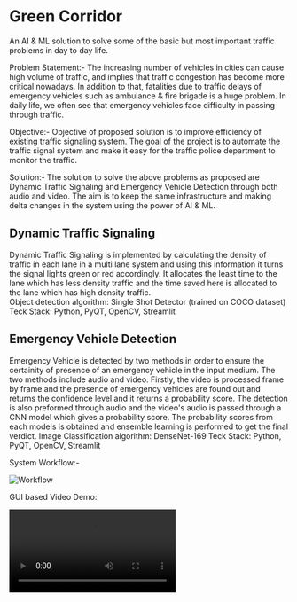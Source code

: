 # Green Corridor

An AI & ML solution to solve some of the basic but most important traffic problems in day to day life.

Problem Statement:- The increasing number of vehicles in cities can cause high volume of traffic, and implies that traffic congestion has become more critical nowadays. In addition to that, fatalities due to traffic delays of emergency vehicles such as ambulance & fire brigade is a huge problem. In daily life, we often see that emergency vehicles face difficulty in passing through traffic.

Objective:- Objective of proposed solution is to improve efficiency of existing traffic signaling system. The goal of the project is to automate the traffic signal system and make it easy for the traffic police department to monitor the traffic.

Solution:- The solution to solve the above problems as proposed are Dynamic Traffic Signaling and Emergency Vehicle Detection through both audio and video. The aim is to keep the same infrastructure and making delta changes in the system using the power of AI & ML.


## Dynamic Traffic Signaling
Dynamic Traffic Signaling is implemented by calculating the density of traffic in each lane in a multi lane system and using this information it turns the signal lights green or red accordingly. It allocates the least time to the lane which has less density traffic and the time saved here is allocated to the lane which has high density traffic.  
Object detection algorithm: Single Shot Detector (trained on COCO dataset)  
Teck Stack: Python, PyQT, OpenCV, Streamlit

## Emergency Vehicle Detection
Emergency Vehicle is detected by two methods in order to ensure the certainity of presence of an emergency vehicle in the input medium. The two methods include audio and video. Firstly, the video is processed frame by frame and the presence of emergency vehicles are found out and returns the confidence level and it returns a probability score.
The detection is also preformed through audio and the video's audio is passed through a CNN model which gives a probability score.
The probability scores from each models is obtained and ensemble learning is performed to get the final verdict.
Image Classification algorithm: DenseNet-169 
Teck Stack: Python, PyQT, OpenCV, Streamlit

System Workflow:-  

![Workflow](https://user-images.githubusercontent.com/80829447/205130227-27c7a87d-dcd4-44b2-a248-9f9dc7bbba03.jpg)

GUI based Video Demo:  


![Video](https://github.com/Apollo9999/Green-Corridor/blob/main/Demo.mp4)





